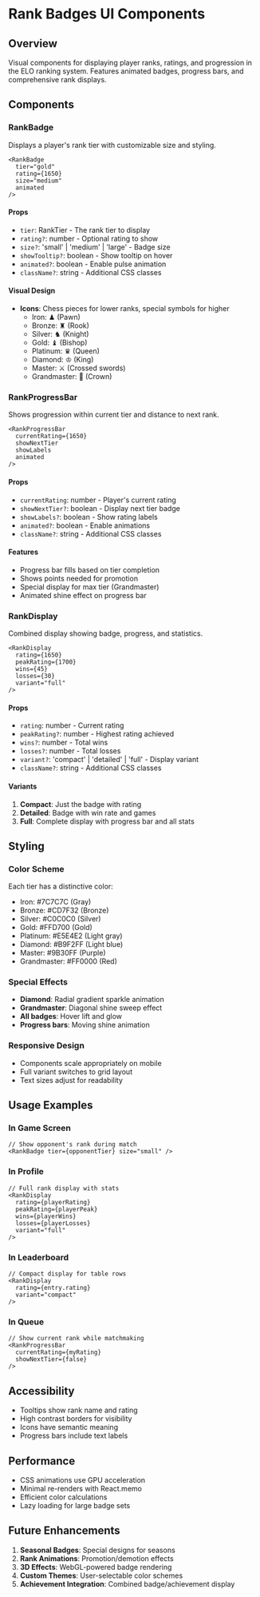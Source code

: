 # Rank Badges UI Components

## Overview
Visual components for displaying player ranks, ratings, and progression in the ELO ranking system. Features animated badges, progress bars, and comprehensive rank displays.

## Components

### RankBadge
Displays a player's rank tier with customizable size and styling.

```tsx
<RankBadge 
  tier="gold" 
  rating={1650} 
  size="medium" 
  animated 
/>
```

#### Props
- `tier`: RankTier - The rank tier to display
- `rating?`: number - Optional rating to show
- `size?`: 'small' | 'medium' | 'large' - Badge size
- `showTooltip?`: boolean - Show tooltip on hover
- `animated?`: boolean - Enable pulse animation
- `className?`: string - Additional CSS classes

#### Visual Design
- **Icons**: Chess pieces for lower ranks, special symbols for higher
  - Iron: ♟ (Pawn)
  - Bronze: ♜ (Rook)
  - Silver: ♞ (Knight)
  - Gold: ♝ (Bishop)
  - Platinum: ♛ (Queen)
  - Diamond: ♔ (King)
  - Master: ⚔ (Crossed swords)
  - Grandmaster: 👑 (Crown)

### RankProgressBar
Shows progression within current tier and distance to next rank.

```tsx
<RankProgressBar 
  currentRating={1650} 
  showNextTier 
  showLabels 
  animated 
/>
```

#### Props
- `currentRating`: number - Player's current rating
- `showNextTier?`: boolean - Display next tier badge
- `showLabels?`: boolean - Show rating labels
- `animated?`: boolean - Enable animations
- `className?`: string - Additional CSS classes

#### Features
- Progress bar fills based on tier completion
- Shows points needed for promotion
- Special display for max tier (Grandmaster)
- Animated shine effect on progress bar

### RankDisplay
Combined display showing badge, progress, and statistics.

```tsx
<RankDisplay 
  rating={1650} 
  peakRating={1700} 
  wins={45} 
  losses={30} 
  variant="full" 
/>
```

#### Props
- `rating`: number - Current rating
- `peakRating?`: number - Highest rating achieved
- `wins?`: number - Total wins
- `losses?`: number - Total losses
- `variant?`: 'compact' | 'detailed' | 'full' - Display variant
- `className?`: string - Additional CSS classes

#### Variants
1. **Compact**: Just the badge with rating
2. **Detailed**: Badge with win rate and games
3. **Full**: Complete display with progress bar and all stats

## Styling

### Color Scheme
Each tier has a distinctive color:
- Iron: #7C7C7C (Gray)
- Bronze: #CD7F32 (Bronze)
- Silver: #C0C0C0 (Silver)
- Gold: #FFD700 (Gold)
- Platinum: #E5E4E2 (Light gray)
- Diamond: #B9F2FF (Light blue)
- Master: #9B30FF (Purple)
- Grandmaster: #FF0000 (Red)

### Special Effects
- **Diamond**: Radial gradient sparkle animation
- **Grandmaster**: Diagonal shine sweep effect
- **All badges**: Hover lift and glow
- **Progress bars**: Moving shine animation

### Responsive Design
- Components scale appropriately on mobile
- Full variant switches to grid layout
- Text sizes adjust for readability

## Usage Examples

### In Game Screen
```tsx
// Show opponent's rank during match
<RankBadge tier={opponentTier} size="small" />
```

### In Profile
```tsx
// Full rank display with stats
<RankDisplay 
  rating={playerRating} 
  peakRating={playerPeak}
  wins={playerWins}
  losses={playerLosses}
  variant="full" 
/>
```

### In Leaderboard
```tsx
// Compact display for table rows
<RankDisplay 
  rating={entry.rating} 
  variant="compact" 
/>
```

### In Queue
```tsx
// Show current rank while matchmaking
<RankProgressBar 
  currentRating={myRating} 
  showNextTier={false} 
/>
```

## Accessibility
- Tooltips show rank name and rating
- High contrast borders for visibility
- Icons have semantic meaning
- Progress bars include text labels

## Performance
- CSS animations use GPU acceleration
- Minimal re-renders with React.memo
- Efficient color calculations
- Lazy loading for large badge sets

## Future Enhancements
1. **Seasonal Badges**: Special designs for seasons
2. **Rank Animations**: Promotion/demotion effects
3. **3D Effects**: WebGL-powered badge rendering
4. **Custom Themes**: User-selectable color schemes
5. **Achievement Integration**: Combined badge/achievement display